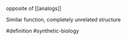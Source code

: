 opposite of [[analogs]]

Similar function, completely unrelated structure

#definition #synthetic-biology 